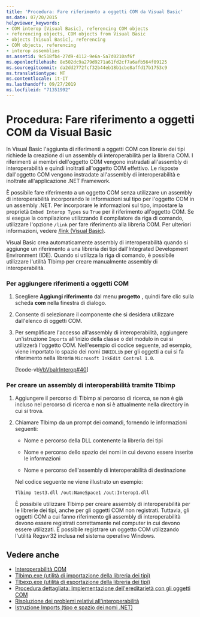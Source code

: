 ```yaml
---
title: 'Procedura: Fare riferimento a oggetti COM da Visual Basic'
ms.date: 07/20/2015
helpviewer_keywords:
- COM interop [Visual Basic], referencing COM objects
- referencing objects, COM objects from Visual Basic
- objects [Visual Basic], referencing
- COM objects, referencing
- interop assemblies
ms.assetid: 9c518fb4-27d9-4112-9e6a-5a7d0210af6f
ms.openlocfilehash: 8e502dc9a279d9271a61fd2cf7a6afb564f09125
ms.sourcegitcommit: da2dd2772fcf32b44eb18b1cbe8affd17b1753c9
ms.translationtype: MT
ms.contentlocale: it-IT
ms.lasthandoff: 09/27/2019
ms.locfileid: "71351992"
---
```

# <a name="how-to-reference-com-objects-from-visual-basic"></a>Procedura: Fare riferimento a oggetti COM da Visual Basic
In Visual Basic l'aggiunta di riferimenti a oggetti COM con librerie dei tipi richiede la creazione di un assembly di interoperabilità per la libreria COM. I riferimenti ai membri dell'oggetto COM vengono instradati all'assembly di interoperabilità e quindi inoltrati all'oggetto COM effettivo. Le risposte dall'oggetto COM vengono instradate all'assembly di interoperabilità e inoltrate all'applicazione .NET Framework.  
  
 È possibile fare riferimento a un oggetto COM senza utilizzare un assembly di interoperabilità incorporando le informazioni sul tipo per l'oggetto COM in un assembly .NET. Per incorporare le informazioni sul tipo, impostare la proprietà `Embed Interop Types` su `True` per il riferimento all'oggetto COM. Se si esegue la compilazione utilizzando il compilatore da riga di comando, utilizzare l'opzione `/link` per fare riferimento alla libreria COM. Per ulteriori informazioni, vedere [/link (Visual Basic)](../../../visual-basic/reference/command-line-compiler/link.md).  
  
 Visual Basic crea automaticamente assembly di interoperabilità quando si aggiunge un riferimento a una libreria dei tipi dall'Integrated Development Environment (IDE). Quando si utilizza la riga di comando, è possibile utilizzare l'utilità Tlbimp per creare manualmente assembly di interoperabilità.  
  
### <a name="to-add-references-to-com-objects"></a>Per aggiungere riferimenti a oggetti COM  
  
1. Scegliere **Aggiungi riferimento** dal menu **progetto** , quindi fare clic sulla scheda **com** nella finestra di dialogo.  
  
2. Consente di selezionare il componente che si desidera utilizzare dall'elenco di oggetti COM.  
  
3. Per semplificare l'accesso all'assembly di interoperabilità, aggiungere un'istruzione `Imports` all'inizio della classe o del modulo in cui si utilizzerà l'oggetto COM. Nell'esempio di codice seguente, ad esempio, viene importato lo spazio dei nomi `INKEDLib` per gli oggetti a cui si fa riferimento nella libreria `Microsoft InkEdit Control 1.0`.  
  
     [!code-vb[VbVbalrInterop#40](~/samples/snippets/visualbasic/VS_Snippets_VBCSharp/VbVbalrInterop/VB/Class1.vb#40)]  
  
### <a name="to-create-an-interop-assembly-using-tlbimp"></a>Per creare un assembly di interoperabilità tramite Tlbimp  
  
1. Aggiungere il percorso di Tlbimp al percorso di ricerca, se non è già incluso nel percorso di ricerca e non si è attualmente nella directory in cui si trova.  
  
2. Chiamare Tlbimp da un prompt dei comandi, fornendo le informazioni seguenti:  
  
    - Nome e percorso della DLL contenente la libreria dei tipi  
  
    - Nome e percorso dello spazio dei nomi in cui devono essere inserite le informazioni  
  
    - Nome e percorso dell'assembly di interoperabilità di destinazione  
  
     Nel codice seguente ne viene illustrato un esempio:  
  
    ```console  
    Tlbimp test3.dll /out:NameSpace1 /out:Interop1.dll  
    ```  
  
     È possibile utilizzare Tlbimp per creare assembly di interoperabilità per le librerie dei tipi, anche per gli oggetti COM non registrati. Tuttavia, gli oggetti COM a cui fanno riferimento gli assembly di interoperabilità devono essere registrati correttamente nel computer in cui devono essere utilizzati. È possibile registrare un oggetto COM utilizzando l'utilità Regsvr32 inclusa nel sistema operativo Windows.  
  
## <a name="see-also"></a>Vedere anche

- [Interoperabilità COM](../../../visual-basic/programming-guide/com-interop/index.md)
- [Tlbimp.exe (utilità di importazione della libreria dei tipi)](../../../framework/tools/tlbimp-exe-type-library-importer.md)
- [Tlbexp.exe (utilità di esportazione della libreria dei tipi)](../../../framework/tools/tlbexp-exe-type-library-exporter.md)
- [Procedura dettagliata: Implementazione dell'ereditarietà con gli oggetti COM](../../../visual-basic/programming-guide/com-interop/walkthrough-implementing-inheritance-with-com-objects.md)
- [Risoluzione dei problemi relativi all'interoperabilità](../../../visual-basic/programming-guide/com-interop/troubleshooting-interoperability.md)
- [Istruzione Imports (tipo e spazio dei nomi .NET)](../../../visual-basic/language-reference/statements/imports-statement-net-namespace-and-type.md)
